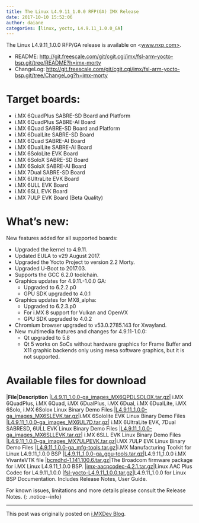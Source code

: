 ```yaml
---
title: The Linux L4.9.11_1.0.0 RFP(GA) IMX Release
date: 2017-10-10 15:52:06
author: daiane
categories: [linux, yocto, L4.9.11_1.0.0_GA]
---
```


The Linux L4.9.11_1.0.0 RFP/GA release is available on <www.nxp.com>.

- README: <http://git.freescale.com/git/cgit.cgi/imx/fsl-arm-yocto-bsp.git/tree/README?h=imx-morty>
- ChangeLog: <http://git.freescale.com/git/cgit.cgi/imx/fsl-arm-yocto-bsp.git/tree/ChangeLog?h=imx-morty>

# Target boards:

- i.MX 6QuadPlus SABRE-SD Board and Platform
- i.MX 6QuadPlus SABRE-AI Board
- i.MX 6Quad SABRE-SD Board and Platform
- i.MX 6DualLite SABRE-SD Board
- i.MX 6Quad SABRE-AI Board
- i.MX 6DualLite SABRE-AI Board
- i.MX 6SoloLite EVK Board
- i.MX 6SoloX SABRE-SD Board
- i.MX 6SoloX SABRE-AI Board
- i.MX 7Dual SABRE-SD Board
- i.MX 6UltraLite EVK Board
- i.MX 6ULL EVK Board
- i.MX 6SLL EVK Board
- i.MX 7ULP EVK Board (Beta Quality)

# What’s new:

New features added for all supported boards:
* Upgraded the kernel to 4.9.11.
* Updated EULA to v29 August 2017.
* Upgraded the Yocto Project to version 2.2 Morty.
* Upgraded U-Boot to 2017.03.
* Supports the GCC 6.2.0 toolchain.
* Graphics updates for 4.9.11.-1.0.0 GA:
  * Upgraded to 6.2.2.p0
  * GPU SDK upgraded to 4.0.1
* Graphics updates for MX8_alpha:
  * Upgraded to 6.2.3.p0
  * For i.MX 8 support for Vulkan and OpenVX
  * GPU SDK upgraded to 4.0.2
* Chromium browser upgraded to v53.0.2785.143 for Xwayland.
* New multimedia features and changes for 4.9.11-1.0.0:
  * Qt upgraded to 5.8
  * Qt 5 works on SoCs without hardware graphics for Frame Buffer and X11 graphic backends only using mesa software graphics, but it is not supported.


# Available files for download

|**File**|**Description**
|[L4.9.11_1.0.0-ga_images_MX6QPDLSOLOX.tar.gz](https://www.nxp.com/webapp/Download?colCode=L4.9.11_1.0.0_MX6QDLSOLOX&appType=license&location=null&Parent_nodeId=1337699481071706174845&Parent_pageType=product)| i.MX 6QuadPlus, i.MX 6Quad, i.MX 6DualPlus, i.MX 6Dual, i.MX 6DualLite, i.MX 6Solo, i.MX 6Solox Linux Binary Demo Files
|[L4.9.11_1.0.0-ga_images_MX6SLEVK.tar.gz](https://www.nxp.com/webapp/Download?colCode=L4.9.11_1.0.0_MX6SLEVK&appType=license&location=null&Parent_nodeId=1337699481071706174845&Parent_pageType=product)|i.MX 6Sololite EVK Linux Binary Demo Files
|[L4.9.11_1.0.0-ga_images_MX6UL7D.tar.gz](https://www.nxp.com/webapp/Download?colCode=L4.9.11_1.0.0_iMX6UL7D&appType=license&location=null&Parent_nodeId=1337699481071706174845&Parent_pageType=product)| i.MX 6UltraLite EVK, 7Dual SABRESD, 6ULL EVK Linux Binary Demo Files
|[L4.9.11_1.0.0-ga_images_MX6SLLEVK.tar.gz](https://www.nxp.com/webapp/Download?colCode=L4.9.11_1.0.0_iMX6SLL&appType=license&location=null&Parent_nodeId=1337699481071706174845&Parent_pageType=product)| i.MX 6SLL EVK Linux Binary Demo Files
|[L4.9.11_1.0.0-ga_images_MX7ULPEVK.tar.gz](https://www.nxp.com/webapp/Download?colCode=L4.9.11_MX7ULP1_Beta&appType=license&location=null&Parent_nodeId=1454108179417712493862&Parent_pageType=product&Parent_nodeId=1454108179417712493862&Parent_pageType=product&Parent_nodeId=1454108179417712493862&Parent_pageType=product)|i.MX 7ULP EVK Linux Binary Demo Files
|[L4.9.11_1.0.0-ga_mfg-tools.tar.gz](https://www.nxp.com/webapp/Download?colCode=IMX6_L4.9.11_1.0.0_MFG_TOOL&appType=license&location=null&Parent_nodeId=1337699481071706174845&Parent_pageType=product)|i.MX Manufacturing Toolkit for Linux L4.9.11_1.0.0 BSP
|[L4.9.11_1.0.0-ga_gpu-tools.tar.gz](https://www.nxp.com/webapp/Download?colCode=IMX6_L4.9.11_1.0.0_GPU_TOOL&appType=license&location=null&Parent_nodeId=1337699481071706174845&Parent_pageType=product)|L4.9.11_1.0.0 i.MX VivanteVTK file
|[bcmdhd-1.141.100.6.tar.gz](https://www.nxp.com/webapp/Download?colCode=BCMDHD-L4.9.11_1.0.0&appType=license&location=null&Parent_nodeId=1337699481071706174845&Parent_pageType=product&Parent_nodeId=1337699481071706174845&Parent_pageType=product)|The Broadcom firmware package for i.MX Linux L4.9.11_1.0.0 BSP.
|[imx-aacpcodec-4.2.1.tar.gz](https://www.nxp.com/webapp/Download?colCode=L4.9.11_1.0.0_AACP&appType=license&Parent_nodeId=1276810298241720831102&Parent_pageType=product&Parent_nodeId=1276810298241720831102&Parent_pageType=product&Parent_nodeId=1276810298241720831102&Parent_pageType=product)|Linux AAC Plus Codec for L4.9.11_1.0.0
|[fsl-yocto-L4.9.11_1.0.0.tar.gz](https://www.nxp.com/webapp/Download?colCode=L4.9.11_1.0.0_LINUX_DOCS&Parent_nodeId=1337699481071706174845&Parent_pageType=product&Parent_nodeId=1337699481071706174845&Parent_pageType=product)|L4.9.11_1.0.0 for Linux BSP Documentation. Includes Release Notes, User Guide.

For known issues, limitations and more details please consult the Release Notes.
{: .notice--info}

---
This post was originally posted on [i.MXDev Blog](https://imxdev.gitlab.io/).